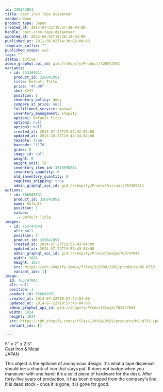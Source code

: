 ```yaml
---
id: 326842051
title: Cast Iron Tape Dispenser
vendor: None
product_type: Japan
created_at: 2014-07-22T19:57:42-04:00
handle: cast-iron-tape-dispenser
updated_at: 2023-08-02T14:36:19-04:00
published_at: 2011-06-02T14:30:00-04:00
template_suffix: ""
published_scope: web
tags: ""
status: active
admin_graphql_api_id: gid://shopify/Product/326842051
variants:
  - id: 753309511
    product_id: 326842051
    title: Default Title
    price: "47.00"
    sku: K297
    position: 1
    inventory_policy: deny
    compare_at_price: null
    fulfillment_service: manual
    inventory_management: shopify
    option1: Default Title
    option2: null
    option3: null
    created_at: 2014-07-22T19:57:42-04:00
    updated_at: 2023-10-27T19:42:34-04:00
    taxable: true
    barcode: "1170"
    grams: 0
    image_id: null
    weight: 0
    weight_unit: lb
    inventory_item_id: 3516998214
    inventory_quantity: 0
    old_inventory_quantity: 0
    requires_shipping: true
    admin_graphql_api_id: gid://shopify/ProductVariant/753309511
options:
  - id: 386505531
    product_id: 326842051
    name: Default
    position: 1
    values:
      - Default Title
images:
  - id: 763747043
    alt: null
    position: 1
    product_id: 326842051
    created_at: 2014-07-22T19:57:43-04:00
    updated_at: 2014-07-22T19:57:43-04:00
    admin_graphql_api_id: gid://shopify/ProductImage/763747043
    width: 1024
    height: 1024
    src: https://cdn.shopify.com/s/files/1/0589/2901/products/MG_8753.jpeg?v=1406073463
    variant_ids: []
image:
  id: 763747043
  alt: null
  position: 1
  product_id: 326842051
  created_at: 2014-07-22T19:57:43-04:00
  updated_at: 2014-07-22T19:57:43-04:00
  admin_graphql_api_id: gid://shopify/ProductImage/763747043
  width: 1024
  height: 1024
  src: https://cdn.shopify.com/s/files/1/0589/2901/products/MG_8753.jpeg?v=1406073463
  variant_ids: []

---
```


5" x 2" x 2.5"  
Cast Iron & Metal  
JAPAN

This object is the epitome of anonymous design. It's what a tape dispenser should be: a chunk of iron that stays put. It does not budge when you maneuver with one hand: it's a solid piece of hardware for the desk. After forty-five years of production, it has been dropped from the company's line. It is dead stock - once it is gone, it is gone for good.